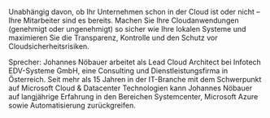Unabhängig davon, ob Ihr Unternehmen schon in der Cloud ist oder nicht – Ihre Mitarbeiter sind es bereits. Machen Sie Ihre Cloudanwendungen (genehmigt oder ungenehmigt) so sicher wie Ihre lokalen Systeme und maximieren Sie die Transparenz, Kontrolle und den Schutz vor Cloudsicherheitsrisiken. 

Sprecher:
Johannes Nöbauer arbeitet als Lead Cloud Architect bei Infotech EDV-Systeme GmbH, eine Consulting und Dienstleistungsfirma in Österreich. Seit mehr als 15 Jahren in der IT-Branche mit dem Schwerpunkt auf Microsoft Cloud & Datacenter Technologien kann Johannes Nöbauer auf langjährige Erfahrung in den Bereichen Systemcenter, Microsoft Azure sowie Automatisierung zurückgreifen. 

